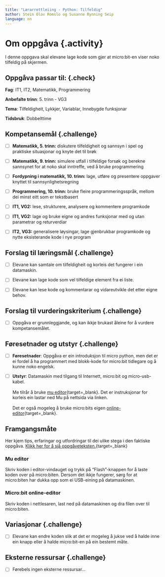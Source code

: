 ```yaml
---
title: "Lærarrettleiing - Python: Tilfeldig"
author: Stein Olav Romslo og Susanne Rynning Seip
language: nn
---
```



# Om oppgåva {.activity}

I denne oppgava skal elevane lage kode som gjer at micro:bit-en viser noko tilfeldig på skjermen.

## Oppgåva passar til: {.check}

__Fag__: IT1, IT2, Matematikk, Programmering

__Anbefalte trinn__: 5. trinn - VG3

__Tema__: Tilfeldigheit, Lykkjer, Variablar, Innebygde funksjonar

__Tidsbruk__: Dobbelttime

## Kompetansemål {.challenge}

- [ ] __Matematikk, 5. trinn:__ diskutere tilfeldigheit og sannsyn i spel og praktiske situasjonar og knyte det til brøk

- [ ] __Matematikk, 9. trinn:__ simulere utfall i tilfeldige forsøk og berekne sannsynet for at noko skal inntreffe, ved å bruke programmering

- [ ] __Fordypning i matematikk, 10. trinn:__ lage, utføre og presentere oppgaver knyttet til sannsynlighetsregning

- [ ] __Programmering, 10. trinn:__ bruke fleire programmeringsspråk, mellom dei minst eitt som er tekstbasert

- [ ] __IT1, VG2:__ lese, strukturere, analysere og kommentere programkode

- [ ] __IT1, VG2:__ lage og bruke eigne og andres funksjonar med og utan parametrar og returverdiar

- [ ] __IT2, VG3:__ generalisere løysingar, lage gjenbrukbar programkode og nytte eksisterande kode i nye program

## Forslag til læringsmål {.challenge}

- [ ] Elevane kan samtale om tilfeldigheit og korleis det fungerer i ein
  datamaskin.

- [ ] Elevane kan lage kode som vel tilfeldige element fra ei liste.

- [ ] Elevane kan lese kode og kommentarar og vidareutvikle det etter eigne
  behov.

## Forslag til vurderingskriterium {.challenge}

- [ ] Oppgåva er grunnleggjande, og kan ikkje brukast åleine for å vurdere
  kompetansemålet.

## Føresetnader og utstyr {.challenge}

- [ ] __Føresetnader__: Oppgåva er ein introduksjon til micro python, men det er ei fordel å ha programmert med blokk-kode for micro:bit tidlegare og å kunne noko engelsk.

- [ ] __Utstyr__: Datamaskin med tilgang til Internett, micro:bit og micro-usb-kabel.<br/><br/>
Me tilrår å bruke [mu editor](https://codewith.mu/){target=_blank}. Det er instruksjonar for korleis ein lastar ned Mu på nettsida via linken.<br/><br/>
Det er også mogeleg å bruke micro:bits eigen [online-editor](https://python.microbit.org/v/2.0){target=_blank}.

## Framgangsmåte

Her kjem tips, erfaringar og utfordringar til dei ulike stega i den faktiske
oppgåva. [Klikk her for å sjå
oppgåveteksten.](../python_random/python_random_nn.html){target=_blank}

### Mu editor
Skriv koden i editor-vindauget og trykk på “Flash”-knappen for å laste koden over på micro:biten. Dersom det ikkje fungerer, sørg for at micro:biten har dukka opp som ei USB-eining på datamaskinen.

### Micro:bit online-editor
Skriv koden i nettlesaren, last ned på datamaskinen og dra filen over til micro:biten.

## Variasjonar {.challenge}

- [ ] Elevane kan endre koden slik at det er mogeleg å jukse ved å halde inne ein knapp eller å halde micro:bit-en på ein bestemt måte.

## Eksterne ressursar {.challenge}

- [ ] Førebels ingen eksterne ressursar...
